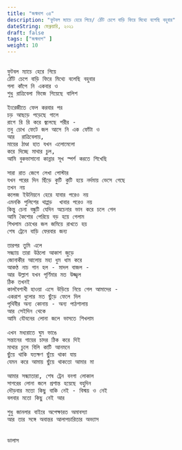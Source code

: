 ```yaml
---
title: "জন্মদাগ ৩৪"
description: "ফুটবল ম্যাচে হেরে গিয়ে/ ঠোঁট চেপে বাড়ি ফিরে মিথ্যে বলেছি বহুবার"
dateString: ফেব্রুয়ারি, ২০২১
draft: false
tags: ["জন্মদাগ" ]
weight: 10
---
```



<pre>

ফুটবল ম্যাচে হেরে গিয়ে 
ঠোঁট চেপে বাড়ি ফিরে মিথ্যে বলেছি বহুবার 
গলা কাঁপে নি একবার ও 
শুধু রাত্রিবেলা ভিজে গিয়েছে বালিশ 

ইংরেজীতে ফেল করবার পর 
চড় আছড়ে পড়েছে গালে 
রাগে রি রি করে জ্বলেছে শরীর - 
তবু চোখ ফেটে জল আসে নি এক ফোঁটা ও 
আর  রাত্রিবেলায়, 
মায়ের ঠাণ্ডা হাত যখন এলোমেলো 
করে দিচ্ছে মাথার চুল, 
আমি বুকভাসানো কান্নার সূখ স্পর্শ করতে শিখেছি

সারা রাত জেগে লেখা পোস্টার 
যখন পরের দিন ছিঁড়ে কুটি কুটি হয়ে নর্দমায় ভেসে গেছে 
তখন নয় 
কলেজ ইউনিয়নে হেরে যাবার পরেও নয় 
এমনকি পুলিশের থাপ্পড়  খাবার পরেও নয় 
কিন্তু চেনা বন্ধুটি যেদিন অচেনার ভান করে চলে গেল 
আমি কৈশোর পেরিয়ে বড় হয়ে গেলাম 
শিখলাম চোখের জল জমিয়ে রাখতে হয় 
শেষ ট্রেনে বাড়ি ফেরবার জন্য 

তারপর তুমি এলে 
সন্ধ্যায় তারা উঠলো আকাশ জুড়ে 
জোনাকীর আলোয় মহা ধুম ধাম করে 
আকণ্ঠ নাচ গান হল - মাদল বাজল - 
আর উল্লাশ যখন পূর্ণিমার মত উজ্জ্বল 
ঠিক তখনই 
কালবৈশাখী হাওয়া এসে উড়িয়ে নিয়ে গেল আমাদের - 
একরাশ ধুলোর মত ছুঁড়ে ফেলে দিল
পৃথিবীর অন্য কোনায় - অন্য পাঠশালায়
আর সেইদিন থেকে 
আমি যৌবনের লোনা জলে ভাসতে শিখলাম 

এখন মধ্যরাতে ঘুম ভাঙে 
সন্তানের গায়ের চাদর ঠিক করে দিই 
মাথার চুলে বিলি কাটি আনমনে 
ছুঁয়ে থাকি যতক্ষণ ছুঁয়ে থাকা যায়
যেমন করে আমায় ছুঁয়ে থাকতো আমার মা 

আমার সন্ধ্যাতারা, শেষ ট্রেন বনগা লোকাল 
সাগরের লোনা জলে প্রশান্ত হয়েছে বহুদিন  
দৌড়বার মতো কিছু বাকি নেই - বিস্ময় ও নেই 
বলবার মতো কিছু নেই আর 

শুধু জানলার বাইরে অপেক্ষারত অমাবস্যা
আর তার সঙ্গে অবান্তর আলাপচারিতার অভ্যাস


ডালাস 

<pre>
